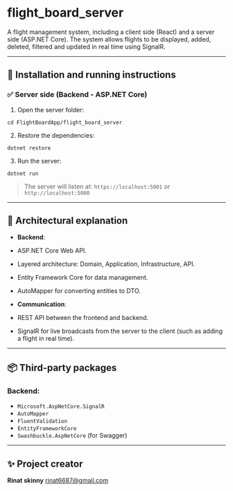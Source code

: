 # flight_board_server

A flight management system, including a client side (React) and a server side (ASP.NET Core). The system allows flights to be displayed, added, deleted, filtered and updated in real time using SignalR.

---

## 🚀 Installation and running instructions

### ✅ Server side (Backend - ASP.NET Core)

1. Open the server folder:

```
cd FlightBoardApp/flight_board_server

```

2. Restore the dependencies:

```
dotnet restore
```

3. Run the server:

```
dotnet run
```

> The server will listen at: `https://localhost:5001` or `http://localhost:5000`

---

## 🧱 Architectural explanation

- **Backend**:
- ASP.NET Core Web API.
- Layered architecture: Domain, Application, Infrastructure, API.
- Entity Framework Core for data management.
- AutoMapper for converting entities to DTO.

- **Communication**:
- REST API between the frontend and backend.
- SignalR for live broadcasts from the server to the client (such as adding a flight in real time).

---

## 📦 Third-party packages

### Backend:

- `Microsoft.AspNetCore.SignalR`
- `AutoMapper`
- `FluentValidation`
- `EntityFrameworkCore`
- `Swashbuckle.AspNetCore` (for Swagger)

---

## ✨ Project creator

**Rinat skinny**
[rinat6687@gmail.com](mailto:rinat6687@gmail.com)
